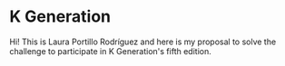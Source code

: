 # K Generation

Hi!
This is Laura Portillo Rodríguez and here is my proposal to solve the challenge to participate in K Generation's fifth edition.

